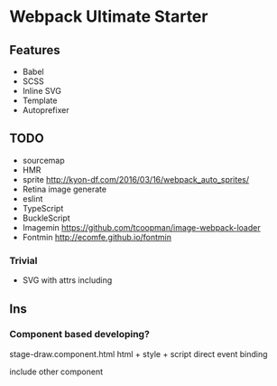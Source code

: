# Webpack Ultimate Starter


## Features
- Babel
- SCSS
- Inline SVG
- Template
- Autoprefixer


## TODO
- sourcemap
- HMR
- sprite http://kyon-df.com/2016/03/16/webpack_auto_sprites/
- Retina image generate
- eslint
- TypeScript
- BuckleScript
- Imagemin https://github.com/tcoopman/image-webpack-loader
- Fontmin http://ecomfe.github.io/fontmin

### Trivial
- SVG with attrs including


## Ins

### Component based developing?
stage-draw.component.html
html + style + script
direct event binding

include other component


